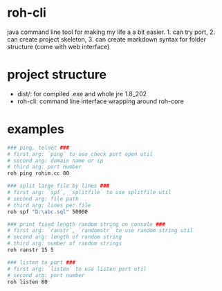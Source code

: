 # roh-cli
java command line tool for making my life a a bit easier. 1. can try port, 2. can create project skeleton, 3. can create markdown syntax for folder structure (come with web interface)

# project structure

- dist/: for compiled .exe and whole jre 1.8_202
- roh-cli: command line interface wrapping around roh-core

# examples

```bash
### ping, telnet ###
# first arg: `ping` to use check port open util
# second arg: domain name or ip
# third arg: port number
roh ping rohim.cc 80

### split large file by lines ###
# first arg: `spf`, `splitfile` to use splitfile util
# second arg: file path
# third arg: lines per file
roh spf "D:\abc.sql" 50000

### print fixed length random string on console ###
# first arg: `ranstr`, `randomstr` to use random string util
# second arg: length of random string
# third arg: number of random strings
roh ranstr 15 5

### listen to port ###
# first arg: `listen` to use listen port util
# second arg: port number
roh listen 80
```
